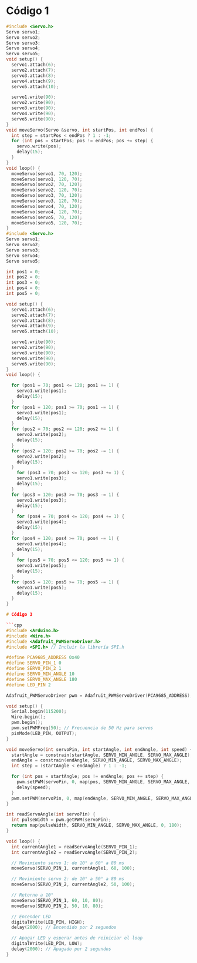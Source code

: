 # Código 1

```cpp
#include <Servo.h>
Servo servo1;
Servo servo2;
Servo servo3;
Servo servo4;
Servo servo5;
void setup() {
  servo1.attach(6);
  servo2.attach(7);
  servo3.attach(8);
  servo4.attach(9);
  servo5.attach(10);

  servo1.write(90);
  servo2.write(90);
  servo3.write(90);
  servo4.write(90);
  servo5.write(90);
}
void moveServo(Servo &servo, int startPos, int endPos) {
  int step = startPos < endPos ? 1 : -1;
  for (int pos = startPos; pos != endPos; pos += step) {
    servo.write(pos);
    delay(15);
  }
}
void loop() {
  moveServo(servo1, 70, 120);
  moveServo(servo1, 120, 70);
  moveServo(servo2, 70, 120);
  moveServo(servo2, 120, 70);
  moveServo(servo3, 70, 120);
  moveServo(servo3, 120, 70);
  moveServo(servo4, 70, 120);
  moveServo(servo4, 120, 70);
  moveServo(servo5, 70, 120);
  moveServo(servo5, 120, 70);
}
#include <Servo.h>
Servo servo1;
Servo servo2;
Servo servo3;
Servo servo4;
Servo servo5;

int pos1 = 0;
int pos2 = 0;
int pos3 = 0;
int pos4 = 0;
int pos5 = 0;

void setup() {
  servo1.attach(6);
  servo2.attach(7);
  servo3.attach(8);
  servo4.attach(9);
  servo5.attach(10);

  servo1.write(90);
  servo2.write(90);
  servo3.write(90);
  servo4.write(90);
  servo5.write(90);
}
void loop() {

  for (pos1 = 70; pos1 <= 120; pos1 += 1) {
    servo1.write(pos1);
    delay(15);
  }
  for (pos1 = 120; pos1 >= 70; pos1 -= 1) {
    servo1.write(pos1);
    delay(15);
  }
  for (pos2 = 70; pos2 <= 120; pos2 += 1) {
    servo2.write(pos2);
    delay(15);
  }
  for (pos2 = 120; pos2 >= 70; pos2 -= 1) {
    servo2.write(pos2);
    delay(15);
  }
    for (pos3 = 70; pos3 <= 120; pos3 += 1) {
    servo1.write(pos3);
    delay(15);
  }
  for (pos3 = 120; pos3 >= 70; pos3 -= 1) {
    servo1.write(pos3);
    delay(15);
  }
    for (pos4 = 70; pos4 <= 120; pos4 += 1) {
    servo1.write(pos4);
    delay(15);
  }
  for (pos4 = 120; pos4 >= 70; pos4 -= 1) {
    servo1.write(pos4);
    delay(15);
  }
    for (pos5 = 70; pos5 <= 120; pos5 += 1) {
    servo1.write(pos5);
    delay(15);
  }
  for (pos5 = 120; pos5 >= 70; pos5 -= 1) {
    servo1.write(pos5);
    delay(15);
  }
} 

# Código 3

```cpp
#include <Arduino.h>
#include <Wire.h>
#include <Adafruit_PWMServoDriver.h>
#include <SPI.h> // Incluir la librería SPI.h

#define PCA9685_ADDRESS 0x40
#define SERVO_PIN_1 0
#define SERVO_PIN_2 1
#define SERVO_MIN_ANGLE 10
#define SERVO_MAX_ANGLE 180
#define LED_PIN 2

Adafruit_PWMServoDriver pwm = Adafruit_PWMServoDriver(PCA9685_ADDRESS);

void setup() {
  Serial.begin(115200);
  Wire.begin();
  pwm.begin();
  pwm.setPWMFreq(50); // Frecuencia de 50 Hz para servos
  pinMode(LED_PIN, OUTPUT);
}

void moveServo(int servoPin, int startAngle, int endAngle, int speed) {
  startAngle = constrain(startAngle, SERVO_MIN_ANGLE, SERVO_MAX_ANGLE);
  endAngle = constrain(endAngle, SERVO_MIN_ANGLE, SERVO_MAX_ANGLE);
  int step = (startAngle < endAngle) ? 1 : -1;

  for (int pos = startAngle; pos != endAngle; pos += step) {
    pwm.setPWM(servoPin, 0, map(pos, SERVO_MIN_ANGLE, SERVO_MAX_ANGLE, 100, 600));
    delay(speed);
  }
  pwm.setPWM(servoPin, 0, map(endAngle, SERVO_MIN_ANGLE, SERVO_MAX_ANGLE, 100, 600));
}

int readServoAngle(int servoPin) {
  int pulseWidth = pwm.getPWM(servoPin);
  return map(pulseWidth, SERVO_MIN_ANGLE, SERVO_MAX_ANGLE, 0, 180);
}

void loop() {
  int currentAngle1 = readServoAngle(SERVO_PIN_1);
  int currentAngle2 = readServoAngle(SERVO_PIN_2);

  // Movimiento servo 1: de 10° a 60° a 80 ms
  moveServo(SERVO_PIN_1, currentAngle1, 60, 100);

  // Movimiento servo 2: de 10° a 50° a 80 ms
  moveServo(SERVO_PIN_2, currentAngle2, 50, 100);

  // Retorno a 10°
  moveServo(SERVO_PIN_1, 60, 10, 80);
  moveServo(SERVO_PIN_2, 50, 10, 80);

  // Encender LED
  digitalWrite(LED_PIN, HIGH);
  delay(2000); // Encendido por 2 segundos

  // Apagar LED y esperar antes de reiniciar el loop
  digitalWrite(LED_PIN, LOW);
  delay(2000); // Apagado por 2 segundos
}
